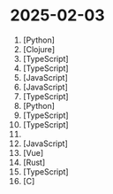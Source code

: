 # 2025-02-03

1. [](https://github.comundefined "Everything you need to build state-of-the-art foundation models, end-to-end.") [Python]
2. [](https://github.comundefined "Penpot: The open-source design tool for design and code collaboration") [Clojure]
3. [](https://github.comundefined "🤯 Lobe Chat - an open-source, modern-design AI chat framework. Supports Multi AI Providers( OpenAI / Claude 3 / Gemini / Ollama / Qwen / DeepSeek), Knowledge Base (file upload / knowledge management / RAG ), Multi-Modals (Vision/TTS/Plugins/Artifacts). One-click FREE deployment of your private ChatGPT/ Claude application.") [TypeScript]
4. [](https://github.comundefined "NVR with realtime local object detection for IP cameras") [TypeScript]
5. [](https://github.comundefined "Grab your own sweet-looking '.is-a.dev' subdomain.") [JavaScript]
6. [](https://github.comundefined "The all-in-one Desktop & Docker AI application with built-in RAG, AI agents, and more.") [JavaScript]
7. [](https://github.comundefined "Dify is an open-source LLM app development platform. Dify's intuitive interface combines AI workflow, RAG pipeline, agent capabilities, model management, observability features and more, letting you quickly go from prototype to production.") [TypeScript]
8. [](https://github.comundefined "Drop in a screenshot and convert it to clean code (HTML/Tailwind/React/Vue)") [Python]
9. [](https://github.comundefined "Tencent Cloud API 3.0 SDK for NodeJS") [TypeScript]
10. [](https://github.comundefined "The Open Source DocuSign Alternative.") [TypeScript]
11. [](https://github.comundefined "🧮 Path to a free self-taught education in Mathematics!") 
12. [](https://github.comundefined "Low-code platform for building business applications. Connect to databases, cloud storages, GraphQL, API endpoints, Airtable, Google sheets, OpenAI, etc and build apps using drag and drop application builder. Built using JavaScript/TypeScript. 🚀") [JavaScript]
13. [](https://github.comundefined "🚀 A self-hostable personal dashboard built for you. Includes status-checking, widgets, themes, icon packs, a UI editor and tons more!") [Vue]
14. [](https://github.comundefined "Comfortably monitor your Internet traffic 🕵️‍♂️") [Rust]
15. [](https://github.comundefined "Telegram Web A, GPL v3") [TypeScript]
16. [](https://github.comundefined "Alternative firmware for ESP8266 and ESP32 based devices with easy configuration using webUI, OTA updates, automation using timers or rules, expandability and entirely local control over MQTT, HTTP, Serial or KNX. Full documentation at") [C]
